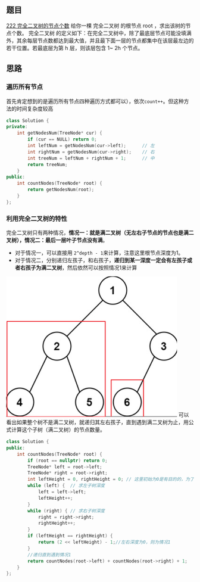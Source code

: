 ## 题目
[222 完全二叉树的节点个数](https://leetcode-cn.com/problems/count-complete-tree-nodes/submissions/)
给你一棵 完全二叉树 的根节点 root ，求出该树的节点个数。
完全二叉树 的定义如下：在完全二叉树中，除了最底层节点可能没填满外，其余每层节点数都达到最大值，并且最下面一层的节点都集中在该层最左边的若干位置。若最底层为第 h 层，则该层包含 1~ 2h 个节点。
## 思路
### 遍历所有节点
首先肯定想到的是遍历所有节点四种遍历方式都可以），依次`count++`。但这种方法的时间复杂度较高
```cpp
class Solution {
private:
    int getNodesNum(TreeNode* cur) {
        if (cur == NULL) return 0;
        int leftNum = getNodesNum(cur->left);      // 左
        int rightNum = getNodesNum(cur->right);    // 右
        int treeNum = leftNum + rightNum + 1;      // 中
        return treeNum;
    }
public:
    int countNodes(TreeNode* root) {
        return getNodesNum(root);
    }
};
```
### 利用完全二叉树的特性
完全二叉树只有两种情况，**情况一：就是满二叉树（无左右子节点的节点也是满二叉树），情况二：最后一层叶子节点没有满**。

- 对于情况一，可以直接用 `2^depth - 1`来计算，注意这里根节点深度为1。
- 对于情况二，分别递归左孩子，和右孩子，**递归到某一深度一定会有左孩子或者右孩子为满二叉树**，然后依然可以按照情况1来计算

![image.png](leetcode222.assets/1645721220888-f2a2e25e-c67e-4c3c-85bc-27229c17d2de.png)
可以看出如果整个树不是满二叉树，就递归其左右孩子，直到遇到满二叉树为止，用公式计算这个子树（满二叉树）的节点数量。
```cpp
class Solution {
public:
    int countNodes(TreeNode* root) {
        if (root == nullptr) return 0;
        TreeNode* left = root->left;
        TreeNode* right = root->right;
        int leftHeight = 0, rightHeight = 0; // 这里初始为0是有目的的，为了下面求指数方便
        while (left) {  // 求左子树深度
            left = left->left;
            leftHeight++;
        }
        while (right) { // 求右子树深度
            right = right->right;
            rightHeight++;
        }
        if (leftHeight == rightHeight) {
            return (2 << leftHeight) - 1;//左右深度为0，则为情况1
        }
        //递归直到遇到情况1
        return countNodes(root->left) + countNodes(root->right) + 1;
    }
};
```
